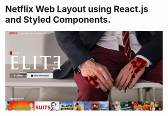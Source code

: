 # Netflix Web Layout using React.js and Styled Components.

![alt text](https://github.com/gabryelferreira/netflix-react/blob/master/final-result.png)
